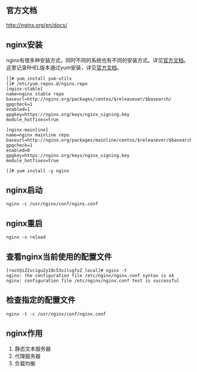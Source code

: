 ## 官方文档
http://nginx.org/en/docs/

## nginx安装
nginx有很多种安装方式，同时不同的系统也有不同的安装方式。详见[官方文档](http://nginx.org/en/docs/install.html)。
这里记录RHEL版本通过yum安装，详见[官方文档](http://nginx.org/en/linux_packages.html#RHEL)。
```
[]# yum install yum-utils
[]# /etc/yum.repos.d/nginx.repo
[nginx-stable]
name=nginx stable repo
baseurl=http://nginx.org/packages/centos/$releasever/$basearch/
gpgcheck=1
enabled=1
gpgkey=https://nginx.org/keys/nginx_signing.key
module_hotfixes=true

[nginx-mainline]
name=nginx mainline repo
baseurl=http://nginx.org/packages/mainline/centos/$releasever/$basearch/
gpgcheck=1
enabled=0
gpgkey=https://nginx.org/keys/nginx_signing.key
module_hotfixes=true

[]# yum install -y nginx
```
## nginx启动
`nginx -c /usr/nginx/conf/nginx.conf`
## nginx重启
`nginx -s reload`

## 查看nginx当前使用的配置文件
```
[root@iZ2vcigu2y18c53vilsgfxZ local]# nginx -t
nginx: the configuration file /etc/nginx/nginx.conf syntax is ok
nginx: configuration file /etc/nginx/nginx.conf test is successful
```
## 检查指定的配置文件
`nginx -t -c /usr/nginx/conf/nginx.conf`

## nginx作用
1. 静态文本服务器
2. 代理服务器
3. 负载均衡